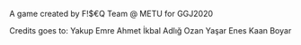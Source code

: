 A game created by F!$€Q Team @ METU for GGJ2020

Credits goes to:
Yakup Emre
Ahmet İkbal Adlığ
Ozan Yaşar
Enes Kaan Boyar
